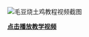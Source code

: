 ![毛豆烧土鸡教程视频截图](![输入图片说明](%E6%AF%9B%E8%B1%86%E7%83%A7%E5%9C%9F%E9%B8%A1%E8%A7%86%E9%A2%91%E6%95%99%E7%A8%8B%E6%88%AA%E5%9B%BE.png))


[ **点击播放教学视频** ](https://finder.video.qq.com/251/20302/stodownload?encfilekey=Cvvj5Ix3eewK0tHtibORqcsqchXNh0Gf3sJcaYqC2rQBtbV0PchghxI6kAM5icRmdMKPSJMAOUgAb8JryRkBQlU4IDzaKIVkCqc1rxSFWarGaH2LdbW4Iqic4PgThSYWNZb&token=o3K9JoTic9IgiaIrSVicibicLJIljcVQ4EmMpVBVZdo255xMAcu5m7n8rh7bO4BJqWaicSlzPNYu2ic1icRqwcpIWOkmoBVpleYxOrBCYXI3Dib8aWWVovTWL4taQZw)

